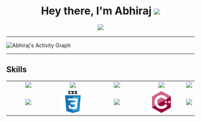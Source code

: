 <h1 align="center"> 
  Hey there, I'm Abhiraj <img src="https://raw.githubusercontent.com/MartinHeinz/MartinHeinz/master/wave.gif" width="55"> 
</h1>
<div align="center">
  <img src="https://github-readme-streak-stats.herokuapp.com/?user=Abhiraj3112000&theme=chartreuse-dark&hide_border=true" width="60%">
</div>
<hr>
 <img alt="Abhiraj's Activity Graph" src="https://activity-graph.herokuapp.com/graph?username=Abhiraj3112000&bg_color=000000&color=39FF14&line=FF0&point=F00&hide_border=true" />
<hr>
<h2 align="left"> Skills </h2>
<table align="center" width="100">
  <tr>
      <td align='center' width="190">
          <img src="https://github.com/abranhe/programming-languages-logos/blob/master/src/javascript/javascript.svg" width="60">
      </td>
      <td align='center' width="190">
          <img src="https://www.vectorlogo.zone/logos/java/java-ar21.svg">
      </td>
      <td align='center' width="190">
          <img src="https://www.vectorlogo.zone/logos/reactjs/reactjs-ar21.svg">
      </td>
      <td align='center'>
          <img src="https://www.vectorlogo.zone/logos/nodejs/nodejs-ar21.svg">
      </td>
      <td align='center'>
          <img src="https://www.vectorlogo.zone/logos/expressjs/expressjs-ar21.svg">
      </td>
  </tr>
  <tr>
      <td align='center'>
          <img src="https://www.vectorlogo.zone/logos/w3_html5/w3_html5-ar21.svg">
      </td>
      <td align='center'>
          <img src="https://raw.githubusercontent.com/devicons/devicon/0d6c64dbbf311879f7d563bfc3ccf559f9ed111c/icons/css3/css3-original-wordmark.svg" width="60">
      </td>
      <td align='center'>
          <img src="https://www.vectorlogo.zone/logos/mongodb/mongodb-ar21.svg">
      </td>
      <td align='center' width="190">
          <img src="https://github.com/devicons/devicon/blob/master/icons/cplusplus/cplusplus-original.svg" width="60">
      </td>
      <td align='center'>
          <img src="https://www.vectorlogo.zone/logos/firebase/firebase-ar21.svg">
      </td>
  </tr>
</table>
